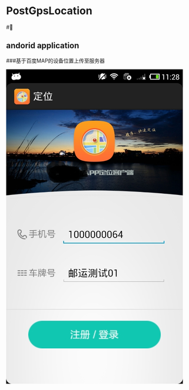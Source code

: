 # PostGpsLocation       
#:space_invader:
## andorid application
###基于百度MAP的设备位置上传至服务器


![no1](https://github.com/Felix-007/PostGpsLocation/blob/master/screenshots/no1.png "no1")

